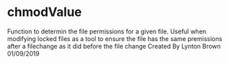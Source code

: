 # chmodValue
Function to determin the file permissions for a given file. Useful
when modifying locked files as a tool to ensure the file has the
same premissions after a filechange as it did before the file change
Created By Lynton Brown 01/09/2019